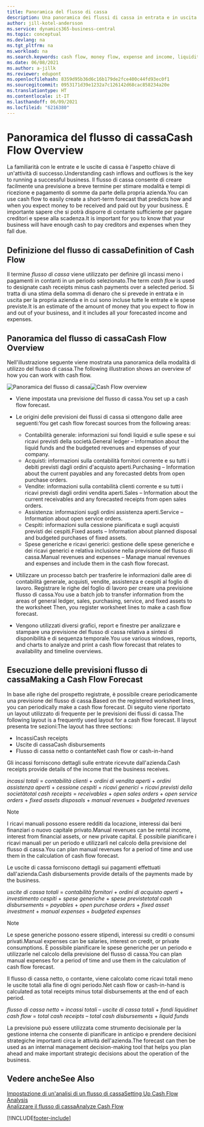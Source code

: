 ```yaml
---
title: Panoramica del flusso di cassa
description: Una panoramica dei flussi di cassa in entrata e in uscita per aiutare a prevedere il denaro da ricevere e pagare.
author: jill-kotel-andersson
ms.service: dynamics365-business-central
ms.topic: conceptual
ms.devlang: na
ms.tgt_pltfrm: na
ms.workload: na
ms.search.keywords: cash flow, money flow, expense and income, liquidity, cash receipts minus cash payments
ms.date: 06/08/2021
ms.author: a-jillk
ms.reviewer: edupont
ms.openlocfilehash: 8359d95b36d6c16b179de2fce400c44fd93ec0f1
ms.sourcegitcommit: 0953171d39e1232a7c126142d68cac858234a20e
ms.translationtype: HT
ms.contentlocale: it-IT
ms.lasthandoff: 06/09/2021
ms.locfileid: "6216380"
---
```

# <a name="cash-flow-overview"></a><span data-ttu-id="4f6e1-103">Panoramica del flusso di cassa</span><span class="sxs-lookup"><span data-stu-id="4f6e1-103">Cash Flow Overview</span></span>

<span data-ttu-id="4f6e1-104">La familiarità con le entrate e le uscite di cassa è l'aspetto chiave di un'attività di successo.</span><span class="sxs-lookup"><span data-stu-id="4f6e1-104">Understanding cash inflows and outflows is the key to running a successful business.</span></span> <span data-ttu-id="4f6e1-105">Il flusso di cassa consente di creare facilmente una previsione a breve termine per stimare modalità e tempi di ricezione e pagamento di somme da parte della propria azienda.</span><span class="sxs-lookup"><span data-stu-id="4f6e1-105">You can use cash flow to easily create a short-term forecast that predicts how and when you expect money to be received and paid out by your business.</span></span> <span data-ttu-id="4f6e1-106">È importante sapere che si potrà disporre di contante sufficiente per pagare creditori e spese alla scadenza.</span><span class="sxs-lookup"><span data-stu-id="4f6e1-106">It is important for you to know that your business will have enough cash to pay creditors and expenses when they fall due.</span></span>

## <a name="definition-of-cash-flow"></a><span data-ttu-id="4f6e1-107">Definizione del flusso di cassa</span><span class="sxs-lookup"><span data-stu-id="4f6e1-107">Definition of Cash Flow</span></span>

<span data-ttu-id="4f6e1-108">Il termine *flusso di cassa* viene utilizzato per definire gli incassi meno i pagamenti in contanti in un periodo selezionato.</span><span class="sxs-lookup"><span data-stu-id="4f6e1-108">The term *cash flow* is used to designate cash receipts minus cash payments over a selected period.</span></span> <span data-ttu-id="4f6e1-109">Si tratta di una stima della somma di denaro che si prevede in entrata e in uscita per la propria azienda e in cui sono incluse tutte le entrate e le spese previste.</span><span class="sxs-lookup"><span data-stu-id="4f6e1-109">It is an estimate of the amount of money that you expect to flow in and out of your business, and it includes all your forecasted income and expenses.</span></span>

## <a name="cash-flow-overview"></a><span data-ttu-id="4f6e1-110">Panoramica del flusso di cassa</span><span class="sxs-lookup"><span data-stu-id="4f6e1-110">Cash Flow Overview</span></span>

<span data-ttu-id="4f6e1-111">Nell'illustrazione seguente viene mostrata una panoramica della modalità di utilizzo del flusso di cassa.</span><span class="sxs-lookup"><span data-stu-id="4f6e1-111">The following illustration shows an overview of how you can work with cash flow.</span></span>

<span data-ttu-id="4f6e1-112">![Panoramica del flusso di cassa](media/finance_cash_flow_overview.png "Panoramica del flusso di cassa")</span><span class="sxs-lookup"><span data-stu-id="4f6e1-112">![Cash Flow overview](media/finance_cash_flow_overview.png "Cash Flow overview")</span></span>

- <span data-ttu-id="4f6e1-113">Viene impostata una previsione del flusso di cassa.</span><span class="sxs-lookup"><span data-stu-id="4f6e1-113">You set up a cash flow forecast.</span></span>  

- <span data-ttu-id="4f6e1-114">Le origini delle previsioni dei flussi di cassa si ottengono dalle aree seguenti:</span><span class="sxs-lookup"><span data-stu-id="4f6e1-114">You get cash flow forecast sources from the following areas:</span></span>  

  - <span data-ttu-id="4f6e1-115">Contabilità generale: informazioni sui fondi liquidi e sulle spese e sui ricavi previsti della società.</span><span class="sxs-lookup"><span data-stu-id="4f6e1-115">General ledger – Information about the liquid funds and the budgeted revenues and expenses of your company.</span></span>  
  - <span data-ttu-id="4f6e1-116">Acquisti: informazioni sulla contabilità fornitori corrente e su tutti i debiti previsti dagli ordini d'acquisto aperti.</span><span class="sxs-lookup"><span data-stu-id="4f6e1-116">Purchasing – Information about the current payables and any forecasted debts from open purchase orders.</span></span>  
  - <span data-ttu-id="4f6e1-117">Vendite: informazioni sulla contabilità clienti corrente e su tutti i ricavi previsti dagli ordini vendita aperti.</span><span class="sxs-lookup"><span data-stu-id="4f6e1-117">Sales – Information about the current receivables and any forecasted receipts from open sales orders.</span></span>  
  - <span data-ttu-id="4f6e1-118">Assistenza: informazioni sugli ordini assistenza aperti.</span><span class="sxs-lookup"><span data-stu-id="4f6e1-118">Service – Information about open service orders.</span></span>  
  - <span data-ttu-id="4f6e1-119">Cespiti: informazioni sulla cessione pianificata e sugli acquisti previsti dei cespiti.</span><span class="sxs-lookup"><span data-stu-id="4f6e1-119">Fixed assets – Information about planned disposal and budgeted purchases of fixed assets.</span></span>  
  - <span data-ttu-id="4f6e1-120">Spese generiche e ricavi generici: gestione delle spese generiche e dei ricavi generici e relativa inclusione nella previsione del flusso di cassa.</span><span class="sxs-lookup"><span data-stu-id="4f6e1-120">Manual revenues and expenses – Manage manual revenues and expenses and include them in the cash flow forecast.</span></span>  
- <span data-ttu-id="4f6e1-121">Utilizzare un processo batch per trasferire le informazioni dalle aree di contabilità generale, acquisti, vendite, assistenza e cespiti al foglio di lavoro. Registrare le righe del foglio di lavoro per creare una previsione flusso di cassa.</span><span class="sxs-lookup"><span data-stu-id="4f6e1-121">You use a batch job to transfer information from the areas of general ledger, sales, purchasing, service, and fixed assets to the worksheet Then, you register worksheet lines to make a cash flow forecast.</span></span>  
- <span data-ttu-id="4f6e1-122">Vengono utilizzati diversi grafici, report e finestre per analizzare e stampare una previsione del flusso di cassa relativa a sintesi di disponibilità e di sequenza temporale.</span><span class="sxs-lookup"><span data-stu-id="4f6e1-122">You use various windows, reports, and charts to analyze and print a cash flow forecast that relates to availability and timeline overviews.</span></span>  

## <a name="making-a-cash-flow-forecast"></a><span data-ttu-id="4f6e1-123">Esecuzione delle previsioni flusso di cassa</span><span class="sxs-lookup"><span data-stu-id="4f6e1-123">Making a Cash Flow Forecast</span></span>

<span data-ttu-id="4f6e1-124">In base alle righe del prospetto registrate, è possibile creare periodicamente una previsione del flusso di cassa.</span><span class="sxs-lookup"><span data-stu-id="4f6e1-124">Based on the registered worksheet lines, you can periodically make a cash flow forecast.</span></span> <span data-ttu-id="4f6e1-125">Di seguito viene riportato un layout utilizzato di frequente per le previsioni dei flussi di cassa.</span><span class="sxs-lookup"><span data-stu-id="4f6e1-125">The following layout is a frequently used layout for a cash flow forecast.</span></span> <span data-ttu-id="4f6e1-126">Il layout presenta tre sezioni:</span><span class="sxs-lookup"><span data-stu-id="4f6e1-126">The layout has three sections:</span></span>

  - <span data-ttu-id="4f6e1-127">Incassi</span><span class="sxs-lookup"><span data-stu-id="4f6e1-127">Cash receipts</span></span>  
  - <span data-ttu-id="4f6e1-128">Uscite di cassa</span><span class="sxs-lookup"><span data-stu-id="4f6e1-128">Cash disbursements</span></span>  
  - <span data-ttu-id="4f6e1-129">Flusso di cassa netto o contante</span><span class="sxs-lookup"><span data-stu-id="4f6e1-129">Net cash flow or cash-in-hand</span></span>  

<span data-ttu-id="4f6e1-130">Gli incassi forniscono dettagli sulle entrate ricevute dall'azienda.</span><span class="sxs-lookup"><span data-stu-id="4f6e1-130">Cash receipts provide details of the income that the business receives.</span></span>

<span data-ttu-id="4f6e1-131">*incassi totali* = *contabilità clienti* + *ordini di vendita aperti* + *ordini assistenza aperti* + *cessione cespiti* + *ricavi generici* + *ricavi previsti della società*</span><span class="sxs-lookup"><span data-stu-id="4f6e1-131">*total cash receipts* = *receivables* + *open sales orders* + *open service orders* + *fixed assets disposals* + *manual revenues* + *budgeted revenues*</span></span>

> [!NOTE]
> <span data-ttu-id="4f6e1-132">I ricavi manuali possono essere redditi da locazione, interessi dai beni finanziari o nuovo capitale privato.</span><span class="sxs-lookup"><span data-stu-id="4f6e1-132">Manual revenues can be rental income, interest from financial assets, or new private capital.</span></span> <span data-ttu-id="4f6e1-133">È possibile pianificare i ricavi manuali per un periodo e utilizzarli nel calcolo della previsione del flusso di cassa.</span><span class="sxs-lookup"><span data-stu-id="4f6e1-133">You can plan manual revenues for a period of time and use them in the calculation of cash flow forecast.</span></span>

<span data-ttu-id="4f6e1-134">Le uscite di cassa forniscono dettagli sui pagamenti effettuati dall'azienda.</span><span class="sxs-lookup"><span data-stu-id="4f6e1-134">Cash disbursements provide details of the payments made by the business.</span></span>

<span data-ttu-id="4f6e1-135">*uscite di cassa totali* = *contabilità fornitori* + *ordini di acquisto aperti* + *investimento cespiti* + *spese generiche* + *spese previste*</span><span class="sxs-lookup"><span data-stu-id="4f6e1-135">*total cash disbursements* = *payables* + *open purchase orders* + *fixed asset investment* + *manual expenses* + *budgeted expenses*</span></span>

> [!NOTE]
> <span data-ttu-id="4f6e1-136">Le spese generiche possono essere stipendi, interessi su crediti o consumi privati.</span><span class="sxs-lookup"><span data-stu-id="4f6e1-136">Manual expenses can be salaries, interest on credit, or private consumptions.</span></span> <span data-ttu-id="4f6e1-137">È possibile pianificare le spese generiche per un periodo e utilizzarle nel calcolo della previsione del flusso di cassa.</span><span class="sxs-lookup"><span data-stu-id="4f6e1-137">You can plan manual expenses for a period of time and use them in the calculation of cash flow forecast.</span></span>

<span data-ttu-id="4f6e1-138">Il flusso di cassa netto, o contante, viene calcolato come ricavi totali meno le uscite totali alla fine di ogni periodo.</span><span class="sxs-lookup"><span data-stu-id="4f6e1-138">Net cash flow or cash-in-hand is calculated as total receipts minus total disbursements at the end of each period.</span></span>

<span data-ttu-id="4f6e1-139">*flusso di cassa netto* = *incassi totali* – *uscite di cassa totali* + *fondi liquidi*</span><span class="sxs-lookup"><span data-stu-id="4f6e1-139">*net cash flow* = *total cash receipts* – *total cash disbursements* + *liquid funds*</span></span>

<span data-ttu-id="4f6e1-140">La previsione può essere utilizzata come strumento decisionale per la gestione interna che consente di pianificare in anticipo e prendere decisioni strategiche importanti circa le attività dell'azienda.</span><span class="sxs-lookup"><span data-stu-id="4f6e1-140">The forecast can then be used as an internal management decision-making tool that helps you plan ahead and make important strategic decisions about the operation of the business.</span></span>

## <a name="see-also"></a><span data-ttu-id="4f6e1-141">Vedere anche</span><span class="sxs-lookup"><span data-stu-id="4f6e1-141">See Also</span></span>
[<span data-ttu-id="4f6e1-142">Impostazione di un'analisi di un flusso di cassa</span><span class="sxs-lookup"><span data-stu-id="4f6e1-142">Setting Up Cash Flow Analysis</span></span>](finance-setup-cash-flow-analyses.md)  
[<span data-ttu-id="4f6e1-143">Analizzare il flusso di cassa</span><span class="sxs-lookup"><span data-stu-id="4f6e1-143">Analyze Cash Flow</span></span>](finance-analyze-cash-flow.md)

[!INCLUDE[footer-include](includes/footer-banner.md)]
